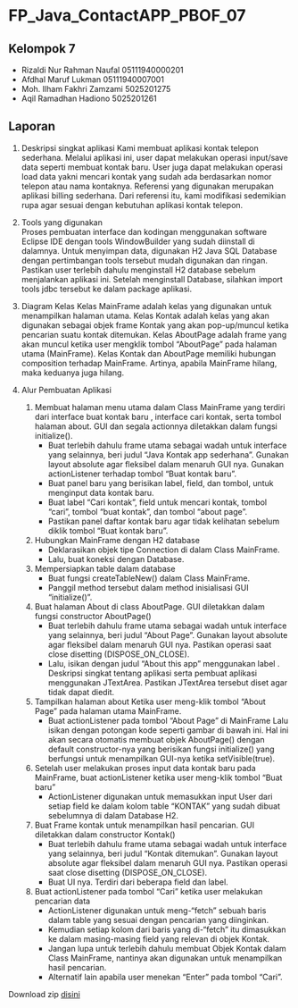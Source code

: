 # FP_Java_ContactAPP_PBOF_07
## Kelompok 7
- Rizaldi Nur Rahman Naufal 05111940000201
- Afdhal Maruf Lukman 05111940007001
- Moh. Ilham Fakhri Zamzami 5025201275
- Aqil Ramadhan Hadiono 5025201261

## Laporan
1. Deskripsi singkat aplikasi
      Kami membuat aplikasi kontak telepon sederhana. Melalui aplikasi ini, user dapat melakukan operasi input/save data seperti membuat kontak baru. User juga dapat melakukan 
   operasi load data yakni mencari kontak yang sudah ada berdasarkan nomor telepon atau nama kontaknya.
      Referensi yang digunakan merupakan aplikasi billing sederhana. Dari referensi itu, kami modifikasi sedemikian rupa agar sesuai dengan kebutuhan aplikasi kontak telepon. 

2. Tools yang digunakan   
      Proses pembuatan interface dan kodingan menggunakan software Eclipse IDE dengan tools WindowBuilder yang sudah diinstall di dalamnya. Untuk menyimpan data, digunakan H2 
   Java SQL Database dengan pertimbangan tools tersebut mudah digunakan dan ringan. Pastikan user terlebih dahulu menginstall H2 database sebelum menjalankan aplikasi ini. 
   Setelah menginstall Database, silahkan import tools jdbc tersebut ke dalam package aplikasi.
   
3. Diagram Kelas
      Kelas MainFrame adalah kelas yang digunakan untuk menampilkan halaman utama. Kelas Kontak adalah kelas yang akan digunakan sebagai objek frame Kontak yang akan 
   pop-up/muncul ketika pencarian suatu kontak ditemukan. Kelas AboutPage adalah frame yang akan muncul ketika user mengklik tombol “AboutPage” pada halaman utama
   (MainFrame). Kelas Kontak dan AboutPage memiliki hubungan composition terhadap MainFrame. Artinya, apabila MainFrame hilang, maka keduanya juga hilang.
   
4. Alur Pembuatan Aplikasi
      1) Membuat halaman menu utama dalam Class MainFrame yang terdiri dari interface buat kontak baru , interface cari kontak, serta tombol halaman about. GUI dan segala
         actionnya diletakkan dalam fungsi initialize().
            - Buat terlebih dahulu frame utama sebagai wadah untuk interface yang selainnya, beri judul “Java Kontak app sederhana”. Gunakan layout absolute agar fleksibel
              dalam menaruh GUI nya. Gunakan actionListener terhadap tombol “Buat kontak baru”.
            - Buat panel baru yang berisikan label, field, dan tombol, untuk menginput data kontak baru.
            - Buat label “Cari kontak”, field untuk mencari kontak, tombol “cari”, tombol “buat kontak”, dan tombol “about page”.
            - Pastikan panel daftar kontak baru agar tidak kelihatan sebelum diklik tombol “Buat kontak baru”.
      2) Hubungkan MainFrame dengan H2 database
            - Deklarasikan objek tipe Connection di dalam Class MainFrame.
            - Lalu, buat koneksi dengan Database.
      3) Mempersiapkan table dalam database
            - Buat fungsi createTableNew() dalam Class MainFrame.
            - Panggil method tersebut dalam method inisialisasi GUI “initialize()”.
      4) Buat halaman About di class AboutPage. GUI diletakkan dalam fungsi constructor AboutPage()
            - Buat terlebih dahulu frame utama sebagai wadah untuk interface yang selainnya, beri judul “About Page”. Gunakan layout absolute agar fleksibel dalam menaruh GUI 
              nya. Pastikan operasi saat close disetting (DISPOSE_ON_CLOSE).
            - Lalu, isikan dengan judul “About this app” menggunakan label . Deskripsi singkat tentang aplikasi serta pembuat aplikasi menggunakan JTextArea. Pastikan JTextArea 
              tersebut diset agar tidak dapat diedit.
      5) Tampilkan halaman about Ketika user meng-klik tombol “About Page” pada halaman utama MainFrame.
            - Buat actionListener pada tombol “About Page” di MainFrame Lalu isikan dengan potongan kode seperti gambar di bawah ini. Hal ini akan secara otomatis membuat objek 
              AboutPage() dengan default constructor-nya yang berisikan fungsi initialize() yang berfungsi untuk menampilkan GUI-nya ketika setVisible(true).
      6) Setelah user melakukan proses input data kontak baru pada MainFrame, buat actionListener ketika user meng-klik tombol “Buat baru”
            - ActionListener digunakan untuk memasukkan input User dari setiap field ke dalam kolom table “KONTAK” yang sudah dibuat sebelumnya di dalam Database H2.
      7) Buat Frame kontak untuk menampilkan hasil pencarian. GUI diletakkan dalam constructor Kontak()
            - Buat terlebih dahulu frame utama sebagai wadah untuk interface yang selainnya, beri judul “Kontak ditemukan”. Gunakan layout absolute agar fleksibel dalam menaruh 
              GUI nya. Pastikan operasi saat close disetting (DISPOSE_ON_CLOSE).
            - Buat UI nya. Terdiri dari beberapa field dan label.
      8) Buat actionListener pada tombol “Cari” ketika user melakukan pencarian data
            - ActionListener digunakan untuk meng-“fetch” sebuah baris dalam table yang sesuai dengan pencarian yang diinginkan.
            - Kemudian setiap kolom dari baris yang di-“fetch” itu dimasukkan ke dalam masing-masing field yang relevan di objek Kontak.
            - Jangan lupa untuk terlebih dahulu membuat Objek Kontak dalam Class MainFrame, nantinya akan digunakan untuk menampilkan hasil pencarian.
            - Alternatif lain apabila user menekan “Enter” pada tombol “Cari”.


Download zip [disini](https://drive.google.com/uc?export=download&id=1GmqLXqQ4r0tzH6wGl_hNU264aleHhH6n)
